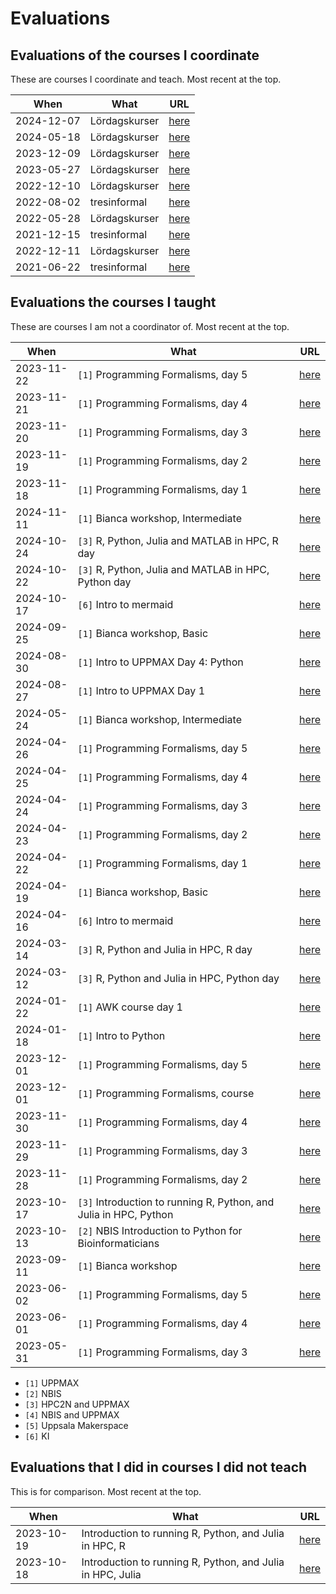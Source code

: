 # Evaluations

## Evaluations of the courses I coordinate

These are courses I coordinate and teach.
Most recent at the top.

When      |What                                                     |URL
----------|---------------------------------------------------------|-----
2024-12-07|Lördagskurser                                            |[here](https://uppsala-makerspace.github.io/loerdagskurser/data/utvaerderingar/20241207/)
2024-05-18|Lördagskurser                                            |[here](https://uppsala-makerspace.github.io/loerdagskurser/data/utvaerderingar/20240518/)
2023-12-09|Lördagskurser                                            |[here](https://uppsala-makerspace.github.io/loerdagskurser/data/utvaerderingar/20231209/)
2023-05-27|Lördagskurser                                            |[here](https://uppsala-makerspace.github.io/loerdagskurser/data/utvaerderingar/20230527/)
2022-12-10|Lördagskurser                                            |[here](https://uppsala-makerspace.github.io/loerdagskurser/data/utvaerderingar/20221210/)
2022-08-02|tresinformal                                             |[here](https://github.com/tresinformal/drakkar/blob/master/doc/20220802_tresinformal_evaluation.md)
2022-05-28|Lördagskurser                                            |[here](https://uppsala-makerspace.github.io/loerdagskurser/data/utvaerderingar/20220528/)
2021-12-15|tresinformal                                             |[here](https://github.com/tresinformal/drakkar/blob/master/doc/20211215_tresinformal_evaluation.md)
2022-12-11|Lördagskurser                                            |[here](https://uppsala-makerspace.github.io/loerdagskurser/data/utvaerderingar/20211211/)
2021-06-22|tresinformal                                             |[here](https://github.com/tresinformal/drakkar/blob/master/doc/20210622_tresinformal_evaluation.md)

## Evaluations the courses I taught

These are courses I am not a coordinator of.
Most recent at the top.

When      |What                                                              |URL
----------|------------------------------------------------------------------|----------------------------------------
2023-11-22|`[1]` Programming Formalisms, day 5                               |[here](https://uppmax.github.io/programming_formalisms/evaluations/2024_autumn/20241122/)
2023-11-21|`[1]` Programming Formalisms, day 4                               |[here](https://uppmax.github.io/programming_formalisms/evaluations/2024_autumn/20241121/)
2023-11-20|`[1]` Programming Formalisms, day 3                               |[here](https://uppmax.github.io/programming_formalisms/evaluations/2024_autumn/20241120/)
2023-11-19|`[1]` Programming Formalisms, day 2                               |[here](https://uppmax.github.io/programming_formalisms/evaluations/2024_autumn/20241119/)
2023-11-18|`[1]` Programming Formalisms, day 1                               |[here](https://uppmax.github.io/programming_formalisms/evaluations/2024_autumn/20241118/)
2024-11-11|`[1]` Bianca workshop, Intermediate                               |[here](https://github.com/UPPMAX/bianca_workshops/tree/main/evaluations/20241111)
2024-10-24|`[3]` R, Python, Julia and MATLAB in HPC, R day                   |[here](https://github.com/UPPMAX/R-python-julia-matlab-HPC/tree/main/evaluations/20241024)
2024-10-22|`[3]` R, Python, Julia and MATLAB in HPC, Python day              |[here](https://github.com/UPPMAX/R-python-julia-matlab-HPC/tree/main/evaluations/20241022)
2024-10-17|`[6]` Intro to mermaid                                            |[here](https://github.com/richelbilderbeek/lesson_mermaid/blob/master/evaluations/20241017/README.md)
2024-09-25|`[1]` Bianca workshop, Basic                                      |[here](https://github.com/UPPMAX/bianca_workshops/tree/main/evaluations/20240925)
2024-08-30|`[1]` Intro to UPPMAX Day 4: Python                               |[here](https://github.com/UPPMAX/uppmax_intro_python/blob/main/evaluations/20240830/README.md)
2024-08-27|`[1]` Intro to UPPMAX Day 1                                       |[here](https://github.com/UPPMAX/uppmax_intro_day_1/blob/main/evaluations/20240827/README.md)
2024-05-24|`[1]` Bianca workshop, Intermediate                               |[here](https://github.com/UPPMAX/bianca_workshops/tree/main/evaluations/20240524)
2024-04-26|`[1]` Programming Formalisms, day 5                               |[here](https://uppmax.github.io/programming_formalisms/evaluations/2024_summer/20240426/)
2024-04-25|`[1]` Programming Formalisms, day 4                               |[here](https://uppmax.github.io/programming_formalisms/evaluations/2024_summer/20240425/)
2024-04-24|`[1]` Programming Formalisms, day 3                               |[here](https://uppmax.github.io/programming_formalisms/evaluations/2024_summer/20240424/)
2024-04-23|`[1]` Programming Formalisms, day 2                               |[here](https://uppmax.github.io/programming_formalisms/evaluations/2024_summer/20240423/)
2024-04-22|`[1]` Programming Formalisms, day 1                               |[here](https://uppmax.github.io/programming_formalisms/evaluations/2024_summer/20240422/)
2024-04-19|`[1]` Bianca workshop, Basic                                      |[here](https://github.com/UPPMAX/bianca_workshops/tree/main/evaluations/20240419)
2024-04-16|`[6]` Intro to mermaid                                            |[here](https://github.com/richelbilderbeek/lesson_mermaid/blob/master/evaluations/20240416/README.md)
2024-03-14|`[3]` R, Python and Julia in HPC, R day                           |[here](https://github.com/UPPMAX/R-python-julia-matlab-HPC/raw/main/evaluations/20240314/Introduction%20to%20running%20R,%20Python,%20and%20Julia%20in%20HPC,%2012-14%20March%202024%20-%20DAY%203%20(R)%20(1-13).xlsx)
2024-03-12|`[3]` R, Python and Julia in HPC, Python day                      |[here](https://github.com/UPPMAX/R-python-julia-matlab-HPC/raw/main/evaluations/20240312/Introduction%20to%20running%20R,%20Python,%20and%20Julia%20in%20HPC,%2012-14%20March%202024%20-%20DAY%201%20(Python)(1-25).xlsx)
2024-01-22|`[1]` AWK course day 1                                            |[here](https://github.com/richelbilderbeek/awk_course/blob/master/evaluations/20240122/README.md)
2024-01-18|`[1]` Intro to Python                                             |[here](https://github.com/UPPMAX/uppmax_intro_python/blob/main/evaluations/2024_01/README.md)
2023-12-01|`[1]` Programming Formalisms, day 5                               |[here](https://uppmax.github.io/programming_formalisms/evaluations/2023_autumn/retrospective_results_day_5/)
2023-12-01|`[1]` Programming Formalisms, course                              |[here](https://uppmax.github.io/programming_formalisms/evaluations/2023_autumn/retrospective_results_course/)
2023-11-30|`[1]` Programming Formalisms, day 4                               |[here](https://uppmax.github.io/programming_formalisms/evaluations/2023_autumn/retrospective_results_day_4/)
2023-11-29|`[1]` Programming Formalisms, day 3                               |[here](https://uppmax.github.io/programming_formalisms/evaluations/2023_autumn/retrospective_results_day_3/)
2023-11-28|`[1]` Programming Formalisms, day 2                               |[here](https://uppmax.github.io/programming_formalisms/evaluations/2023_autumn/retrospective_results_day_2/)
2023-10-17|`[3]` Introduction to running R, Python, and Julia in HPC, Python |[here](https://github.com/UPPMAX/R-python-julia-matlab-HPC/blob/main/evaluations/20231017/README.md)
2023-10-13|`[2]` NBIS Introduction to Python for Bioinformaticians           |[here](https://github.com/NBISweden/workshop-python/blob/ht23/evaluation/Intro%20to%20Python%202023%20evaluation.csv)
2023-09-11|`[1]` Bianca workshop                                             |[here](https://github.com/UPPMAX/bianca_workshops/tree/main/evaluations/20230911/README.md)
2023-06-02|`[1]` Programming Formalisms, day 5                               |[here](https://uppmax.github.io/programming_formalisms/evaluations/2023_summer/retro-day5.pdf)
2023-06-01|`[1]` Programming Formalisms, day 4                               |[here](https://uppmax.github.io/programming_formalisms/evaluations/2023_summer/retro-day4.pdf)
2023-05-31|`[1]` Programming Formalisms, day 3                               |[here](https://uppmax.github.io/programming_formalisms/evaluations/2023_summer/retro-day3.pdf)

- `[1]` UPPMAX
- `[2]` NBIS
- `[3]` HPC2N and UPPMAX
- `[4]` NBIS and UPPMAX
- `[5]` Uppsala Makerspace
- `[6]` KI

## Evaluations that I did in courses I did not teach

This is for comparison.
Most recent at the top.

When      |What                                                       |URL
----------|-----------------------------------------------------------|-----
2023-10-19|Introduction to running R, Python, and Julia in HPC, R     |[here](https://github.com/UPPMAX/R-python-julia-matlab-HPC/blob/main/evaluations/20231019/README.md)
2023-10-18|Introduction to running R, Python, and Julia in HPC, Julia |[here](https://github.com/UPPMAX/R-python-julia-matlab-HPC/blob/main/evaluations/20231018/README.md)
